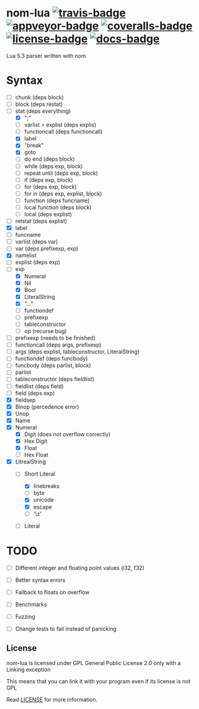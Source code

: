 # nom-lua [![travis-badge][]][travis] [![appveyor-badge][]][appveyor] [![coveralls-badge][]][coveralls] [![license-badge][]][license] [![docs-badge][]][docs]

Lua 5.3 parser written with nom

# Syntax
- [ ] chunk (deps block)
- [ ] block (deps restat)
- [ ] stat (deps everything)
  - [x] ";"
  - [ ] varlist = explist (deps explis)
  - [ ] functioncall (deps functioncall)
  - [x] label
  - [x] "break"
  - [x] goto
  - [ ] do end (deps block)
  - [ ] while (deps exp, block)
  - [ ] repeat until (deps exp, block)
  - [ ] if (deps exp, block)
  - [ ] for (deps exp, block)
  - [ ] for in (deps exp, explist, block)
  - [ ] function (deps funcname)
  - [ ] local function (deps block)
  - [ ] local (deps explist)
- [ ] retstat (deps explist)
- [x] label
- [ ] funcname
- [ ] varlist (deps var)
- [ ] var (deps prefixexp, exp)
- [x] namelist
- [ ] explist (deps exp)
- [ ] exp
  - [x] Numeral
  - [x] Nil
  - [x] Bool
  - [x] LiteralString
  - [x] "..."
  - [ ] functiondef
  - [ ] prefixexp
  - [ ] tableconstructor
  - [ ] op (recurse bug)
- [ ] prefixexp (needs to be finished)
- [ ] functioncall (deps args, prefixexp)
- [ ] args (deps explist, tableconstructor, LiteralString)
- [ ] functiondef (deps funcbody)
- [ ] funcbody (deps parlist, block)
- [ ] parlist
- [ ] tableconstructor (deps fieldlist)
- [ ] fieldlist (deps field)
- [ ] field (deps exp)
- [x] fieldsep
- [x] Binop (percedence error)
- [x] Unop
- [x] Name
- [x] Numeral
  - [X] Digit (does not overflow correctly)
  - [X] Hex Digit
  - [X] Float
  - [ ] Hex Float
- [x] LitrealString
  - [ ] Short Literal
    - [x] linebreaks
    - [ ] byte
    - [x] unicode
    - [x] escape
    - [ ] '\z'
  - [ ] Literal


# TODO
- [ ] Different integer and floating point values (i32, f32)
- [ ] Better syntax errors
- [ ] Fallback to floats on overflow
- [ ] Benchmarks
- [ ] Fuzzing
- [ ] Change tests to fail instead of panicking


## License

nom-lua is licensed under GPL General Public License 2.0 only with a Linking exception

This means that you can link it with your program even if its license is not GPL

Read [LICENSE][license] for more information.

[travis-badge]: https://img.shields.io/travis/afonso360/nom-lua/master.svg?style=flat-square
[appveyor-badge]: https://img.shields.io/appveyor/ci/afonso360/nom-lua/master.svg?style=flat-square
[coveralls-badge]: https://img.shields.io/coveralls/afonso360/nom-lua/master.svg?style=flat-square
[license-badge]: https://img.shields.io/badge/license-GPLv2%20With%20Linking%20exception-blue.svg?style=flat-square
[docs-badge]: https://img.shields.io/badge/docs-0.0.1-blue.svg?style=flat-square
[travis]: https://travis-ci.org/afonso360/nom-lua
[appveyor]: https://ci.appveyor.com/project/afonso360/nom-lua
[coveralls]: https://coveralls.io/github/afonso360/nom-lua
[docs]: https://docs.rs/nom-lua/0.0.1/nom-lua/
[license]: LICENSE
